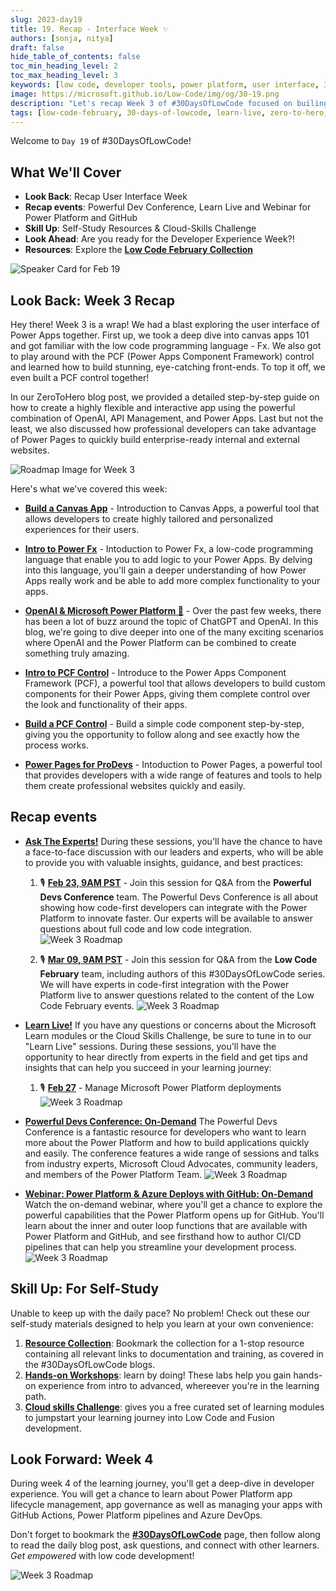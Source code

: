```yaml
---
slug: 2023-day19
title: 19. Recap - Interface Week ✨
authors: [sonja, nitya]
draft: false
hide_table_of_contents: false
toc_min_heading_level: 2
toc_max_heading_level: 3
keywords: [low code, developer tools, power platform, user interface, 30DaysOfLowCode, recap]
image: https://microsoft.github.io/Low-Code/img/og/30-19.png
description: "Let's recap Week 3 of #30DaysOfLowCode focused on builing user interface quickly with power platform - join us at #LowCodeFebruary https://aka.ms/lowcode-february" 
tags: [low-code-february, 30-days-of-lowcode, learn-live, zero-to-hero, ask-the-expert,fusion-teams, power-platform, recap]
---
```


<head>
  <meta name="twitter:url" 
    content="https://microsoft.github.io/Low-Code/blog/2023-day19" />
  <meta name="twitter:title" 
    content="19. Recap - Interface Week ✨" />
  <meta name="twitter:description" 
    content="Let's recap Week 3 of #30DaysOfLowCode focused on builing user interface quickly with power platform - join us at #LowCodeFebruary https://aka.ms/lowcode-february" />
  <meta name="twitter:image" 
    content="https://microsoft.github.io/Low-Code/img/og/30-19.png" />
  <meta name="twitter:card" content="summary_large_image" />
  <meta name="twitter:creator" 
    content="@nitya" />
  <meta name="twitter:site" content="@AzureAdvocates" /> 
  <link rel="canonical" 
    href="https://microsoft.github.io/Low-Code/blog/2023-day19" />
</head>

Welcome to `Day 19` of #30DaysOfLowCode!

## What We'll Cover
 * **Look Back**: Recap User Interface Week
 * **Recap events**: Powerful Dev Conference, Learn Live and Webinar for Power Platform and GitHub
 * **Skill Up**: Self-Study Resources & Cloud-Skills Challenge
 * **Look Ahead**: Are you ready for the Developer Experience Week?!
 * **Resources**: Explore the [**Low Code February Collection**](https://aka.ms/lowcode-february/collection)

![Speaker Card for Feb 19](./../../../static/img/og/30-19.png)

## **Look Back**: Week 3 Recap

Hey there! Week 3 is a wrap! We had a blast exploring the user interface of Power Apps together. First up, we took a deep dive into canvas apps 101 and got familiar with the low code programming language - Fx. We also got to play around with the PCF (Power Apps Component Framework) control and learned how to build stunning, eye-catching front-ends. To top it off, we even built a PCF control together! 

In our ZeroToHero blog post, we provided a detailed step-by-step guide on how to create a highly flexible and interactive app using the powerful combination of OpenAI, API Management, and Power Apps. Last but not the least, we also discussed how professional developers can take advantage of Power Pages to quickly build enterprise-ready internal and external websites. 

![Roadmap Image for Week 3](./../../../static/img/og/30-roadmap-week3.png)

Here's what we've covered this week:

* [**Build a Canvas App**](https://microsoft.github.io/Low-Code/blog/2023-day13) - Introduction to Canvas Apps, a powerful tool that allows developers to create highly tailored and personalized experiences for their users.

* [**Intro to Power Fx**](https://microsoft.github.io/Low-Code/blog/2023-day14) - Intoduction to Power Fx, a low-code programming language that enable you to add logic to your Power Apps. By delving into this language, you'll gain a deeper understanding of how Power Apps really work and be able to add more complex functionality to your apps. 

* [**OpenAI & Microsoft Power Platform 🚀**](https://microsoft.github.io/Low-Code/blog/2023-day15) - Over the past few weeks, there has been a lot of buzz around the topic of ChatGPT and OpenAI. In this blog, we're going to dive deeper into one of the many exciting scenarios where OpenAI and the Power Platform can be combined to create something truly amazing. 

* [**Intro to PCF Control**](https://microsoft.github.io/Low-Code/blog/2023-day16) - Introduce to the Power Apps Component Framework (PCF), a powerful tool that allows developers to build custom components for their Power Apps, giving them complete control over the look and functionality of their apps. 

* [**Build a PCF Control**](https://microsoft.github.io/Low-Code/blog/2023-day17) - Build a simple code component step-by-step, giving you the opportunity to follow along and see exactly how the process works.

* [**Power Pages for ProDevs**](https://microsoft.github.io/Low-Code/blog/2023-day18) - Intoduction to Power Pages, a powerful tool that provides developers with a wide range of features and tools to help them create professional websites quickly and easily. 


## **Recap events**

* [**Ask The Experts!**](http://localhost:3000/Low-Code/lowcode-february/Video-Live#ask-the-experts) During these sessions, you'll have the chance to have a face-to-face discussion with our leaders and experts, who will be able to provide you with valuable insights, guidance, and best practices:
    1. 🎙 [**Feb 23, 9AM PST**](https://aka.ms/ATE0223/RSVP ) - Join this session for Q&A from the **Powerful Devs Conference** team. The Powerful Devs Conference is all about showing how code-first developers can integrate with the Power Platform to innovate faster. Our experts will be available to answer questions about full code and low code integration.
    ![Week 3 Roadmap](ate_powerfuldev.png)

    2. 🎙 [**Mar 09, 9AM PST**](https://aka.ms/ATE0309/RSVP) - Join this session for Q&A from the **Low Code February** team, including authors of this #30DaysOfLowCode series. We will have experts in code-first integration with the Power Platform live to answer questions related to the content of the Low Code February events.
    ![Week 3 Roadmap](ate_lowcodefeb.png)


* [**Learn Live!**](https://aka.ms/lowcode-february/LearnLive) If you have any questions or concerns about the Microsoft Learn modules or the Cloud Skills Challenge, be sure to tune in to our "Learn Live" sessions. During these sessions, you'll have the opportunity to hear directly from experts in the field and get tips and insights that can help you succeed in your learning journey: 
  1. 🎙 [**Feb 27**](https://aka.ms/lowcode-february/LearnLive) - Manage Microsoft Power Platform deployments
  ![Week 3 Roadmap](LearnLive.png)

* [**Powerful Devs Conference: On-Demand**](https://learn.microsoft.com/events/learn-events/powerful-devs-2023/?WT.mc_id=javascript-82212-ninarasi) The Powerful Devs Conference is a fantastic resource for developers who want to learn more about the Power Platform and how to build applications quickly and easily. The conference features a wide range of sessions and talks from industry experts, Microsoft Cloud Advocates, community leaders, and members of the Power Platform Team. 
  ![Week 3 Roadmap](Powerful%20Dev%20Social-Simple1.png)

* [**Webinar: Power Platform & Azure Deploys with GitHub: On-Demand**](https://mktoevents.com/Microsoft+Event/383091/157-GQE-382) Watch the on-demand webinar, where you'll get a chance to explore the powerful capabilities that the Power Platform opens up for GitHub. You'll learn about the inner and outer loop functions that are available with Power Platform and GitHub, and see firsthand how to author CI/CD pipelines that can help you streamline your development process.
  ![Week 3 Roadmap](webinar.png)

## **Skill Up:** For Self-Study

Unable to keep up with the daily pace? No problem! Check out these our self-study materials designed to help you learn at your own convenience:
1. [**Resource Collection**](https://aka.ms/lowcode-february/collection): Bookmark the collection for a 1-stop resource containing all relevant links to documentation and training, as covered in the #30DaysOfLowCode blogs. 
2. [**Hands-on Workshops**](https://aka.ms/lowcode-february/workshop): learn by doing! These labs help you gain hands-on experience from intro to advanced, whereever you're in the learning path. 
3. [**Cloud skills Challenge**](https://aka.ms/lowcode-february/challenge): gives you a free curated set of learning modules to jumpstart your learning journey into Low Code and Fusion development. 

## **Look Forward**: Week 4

During week 4 of the learning journey, you'll get a deep-dive in developer experience. You will get a chance to learn about Power Platform app lifecycle management, app governance as well as managing your apps with GitHub Actions, Power Platform pipelines and Azure DevOps. 

Don't forget to bookmark the [**#30DaysOfLowCode**](https://aka.ms/lowcode-february/blog) page, then follow along to read the daily blog post, ask questions, and connect with other learners. _Get empowered_ with low code development!

![Week 3 Roadmap](./../../../static/img/og/30-week4.png)